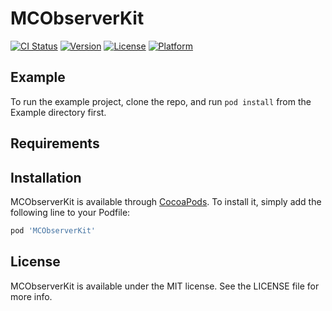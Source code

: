 # MCObserverKit

[![CI Status](https://travis-ci.org/MC-Studio/MCObserverKit.svg?style=flat)](https://travis-ci.org/MC-Studio/MCObserverKit)
[![Version](https://img.shields.io/cocoapods/v/MCObserverKit.svg?style=flat)](http://cocoapods.org/pods/MCObserverKit)
[![License](https://img.shields.io/cocoapods/l/MCObserverKit.svg?style=flat)](http://cocoapods.org/pods/MCObserverKit)
[![Platform](https://img.shields.io/cocoapods/p/MCObserverKit.svg?style=flat)](http://cocoapods.org/pods/MCObserverKit)

## Example

To run the example project, clone the repo, and run `pod install` from the Example directory first.

## Requirements

## Installation

MCObserverKit is available through [CocoaPods](http://cocoapods.org). To install
it, simply add the following line to your Podfile:

```ruby
pod 'MCObserverKit'
```

## License

MCObserverKit is available under the MIT license. See the LICENSE file for more info.
